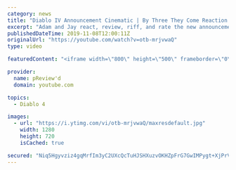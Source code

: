 ```yaml
---
category: news
title: "Diablo IV Announcement Cinematic | By Three They Come Reaction / Review / Rating"
excerpt: "Adam and Jay react, review, riff, and rate the new announcement cinematic everyone wanted to see last year at Blizzcon, Diablo IV 'By Three They Come'."
publishedDateTime: 2019-11-08T12:00:11Z
originalUrl: "https://youtube.com/watch?v=otb-mrjvwaQ"
type: video

featuredContent: "<iframe width=\"800\" height=\"500\" frameborder=\"0\" src=\"https://www.youtube.com/embed/otb-mrjvwaQ\" allow=\"accelerometer; autoplay; encrypted-media; gyroscope; picture-in-picture\" allowfullscreen></iframe>"

provider:
  name: pReview'd
  domain: youtube.com

topics:
  - Diablo 4

images:
  - url: "https://i.ytimg.com/vi/otb-mrjvwaQ/maxresdefault.jpg"
    width: 1280
    height: 720
    isCached: true

secured: "Niq5Hgyvziz4gqMrfIm3yC2UXcQcTuHJSHXuzvOKHZpFrG7GwIMPygt+XjPrV/bCg0XS8OFw41ZnW3t2aaqU19Xn4x7J2NGe2cjh2Gs8bh3VQ8Xf+V5A46DXnaRSLTboNriNZ7gFC7cWuZ18h+8v3LO8XeMm3Gpy8P7RKeO0RCL3NhsRS85l7ROdtUtqz56EgTIK/AXy51aNkJnhIBaK5HLN2gOFbLxQUAp3y5i3TMXEHi+wJ0VYPVLaxijdHEO9pPvaL0Ulr2eLbVTksi7iBxGHPui5bq+hETMRmiffhlG1tNsyiIgkNeC1NqoG+KQfLKZsQRimBpLE1SAMGTYsLKqkJA2EaCmnTYcGkkouckLrPLpOd16qtDIKZv0fGPnJn0Dvg+f9FBwxr/YWP5IUNfAlQs0kq78+607qNNIv7Ro5xmzl/vnRJDVl7QvU0LiJ;FoDfVPSsxiTjbhWvioiNpw=="
---
```


